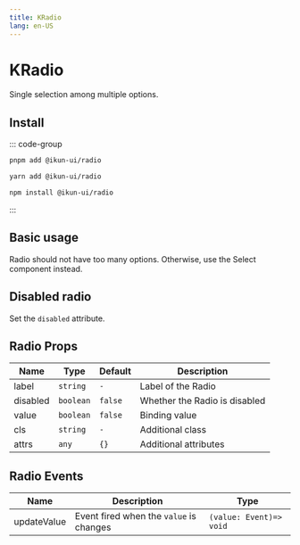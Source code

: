 ```yaml
---
title: KRadio
lang: en-US
---
```


# KRadio

Single selection among multiple options.

## Install

::: code-group

```bash [pnpm]
pnpm add @ikun-ui/radio
```

```bash [yarn]
yarn add @ikun-ui/radio
```

```bash [npm]
npm install @ikun-ui/radio
```

:::

## Basic usage

Radio should not have too many options. Otherwise, use the Select component instead.

<demo src="../../../../example/radio/basic.svelte" github="Radio"></demo>

## Disabled radio

Set the `disabled` attribute.

<demo src="../../../../example/radio/disabled.svelte" github="Radio"></demo>

## Radio Props

| Name     | Type      | Default | Description                   |
| -------- | --------- | ------- | ----------------------------- |
| label    | `string`  | `-`     | Label of the Radio            |
| disabled | `boolean` | `false` | Whether the Radio is disabled |
| value    | `boolean` | `false` | Binding value                 |
| cls      | `string`  | `-`     | Additional class              |
| attrs    | `any`     | `{}`    | Additional attributes         |

## Radio Events

| Name        | Description                             | Type                    |
| ----------- | --------------------------------------- | ----------------------- |
| updateValue | Event fired when the `value` is changes | `(value: Event)=> void` |
